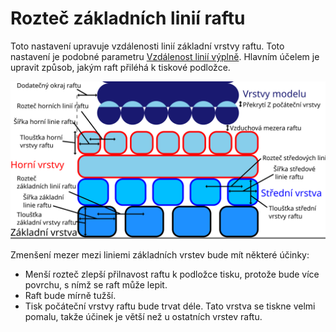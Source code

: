 Rozteč základních linií raftu
====
Toto nastavení upravuje vzdálenosti linií základní vrstvy raftu. Toto nastavení je podobné parametru [Vzdálenost linií výplně](../infill/infill_line_distance.md). Hlavním účelem je upravit způsob, jakým raft přiléhá k tiskové podložce.

![Rozměry související s raftem](../images/raft_dimensions_cs.svg)

Zmenšení mezer mezi liniemi základních vrstev bude mít některé účinky:
* Menší rozteč zlepší přilnavost raftu k podložce tisku, protože bude více povrchu, s nímž se raft může lepit.
* Raft bude mírně tužší.
* Tisk počáteční vrstvy raftu bude trvat déle. Tato vrstva se tiskne velmi pomalu, takže účinek je větší než u ostatních vrstev raftu.